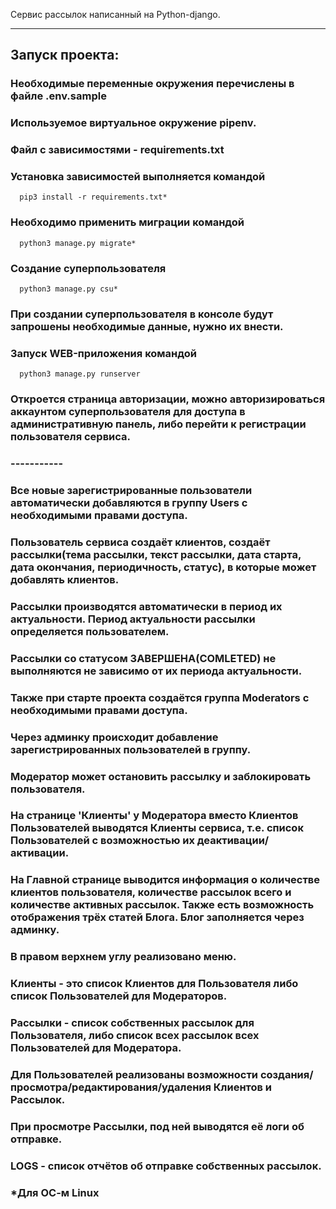 Сервис рассылок написанный на Python-django.
____
## Запуск проекта:
   ### Необходимые переменные окружения перечислены в файле .env.sample
   ### Используемое виртуальное окружение pipenv.
   ### Файл с зависимостями - requirements.txt
   ### Установка зависимостей выполняется командой
      pip3 install -r requirements.txt*
   ### Необходимо применить миграции командой
      python3 manage.py migrate*
   ### Создание суперпользователя
      python3 manage.py csu*
   ### При создании суперпользователя в консоле будут запрошены необходимые данные, нужно их внести.
   ### Запуск WEB-приложения командой
      python3 manage.py runserver
   ### Откроется страница авторизации, можно авторизироваться аккаунтом суперпользователя для доступа в административную панель, либо перейти к регистрации пользователя сервиса.
### -----------
### Все новые зарегистрированные пользователи автоматически добавляются в группу Users с необходимыми правами доступа.
### Пользователь сервиса создаёт клиентов, создаёт рассылки(тема рассылки, текст рассылки, дата старта, дата окончания, периодичность, статус), в которые может добавлять клиентов.
### Рассылки производятся автоматически в период их актуальности. Период актуальности рассылки определяется пользователем.
### Рассылки со статусом ЗАВЕРШЕНА(COMLETED) не выполняются не зависимо от их периода актуальности.
### Также при старте проекта создаётся группа Moderators с необходимыми правами доступа.
### Через админку происходит добавление зарегистрированных пользователей в группу.
### Модератор может остановить рассылку и заблокировать пользователя.
### На странице 'Клиенты' у Модератора вместо Клиентов Пользователей выводятся Клиенты сервиса, т.е. список Пользователей с возможностью их деактивации/активации.
### На Главной странице выводится информация о количестве клиентов пользователя, количестве рассылок всего и количестве активных рассылок. Также есть возможность отображения трёх статей Блога. Блог заполняется через админку.
### В правом верхнем углу реализовано меню.
### Клиенты - это список Клиентов для Пользователя либо список Пользователей для Модераторов.
### Рассылки - список собственных рассылок для Пользователя, либо список всех рассылок всех Пользователей для Модератора.
### Для Пользователей реализованы возможности создания/просмотра/редактирования/удаления Клиентов и Рассылок.
### При просмотре Рассылки, под ней выводятся её логи об отправке.
### LOGS - список отчётов об отправке собственных рассылок.

 ### *Для ОС-м Linux
